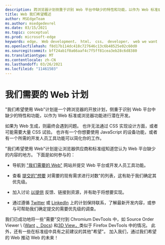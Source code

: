 ```yaml
---
description: 跨浏览器计划侧重于识别 Web 平台中缺少的特性和功能，以作为 Web 标准或浏览器功能进行潜在开发。
title: Web 我们希望概述
author: MSEdgeTeam
ms.author: msedgedevrel
ms.date: 03/15/2021
ms.topic: conceptual
ms.prod: microsoft-edge
keywords: edge， Web development， html， css， developer， web we want
ms.openlocfilehash: f8d17b114dc418c727646c13c6b48525e02c60d0
ms.sourcegitcommit: bff24ab1f0a66aaf4c7f5ff81cea3eb28c6d8380
ms.translationtype: MT
ms.contentlocale: zh-CN
ms.lasthandoff: 03/26/2021
ms.locfileid: "11461503"
---
```

# <a name="the-web-we-want-initiative"></a>我们需要的 Web 计划

"我们希望使用 Web"计划是一个跨浏览器的开放计划，侧重于识别 Web 平台中缺少的特性和功能，以作为 Web 标准或浏览器功能进行潜在开发。

如果为 Web 生成，则最终会遇到问题。 也许无法通过 CSS 实现设计方面，或者可能需要大量 CSS 试验。 也许有一个你想要使用 JavaScript 的设备功能，或者有一个所需的开发人员工具功能可以简化你的工作。

"我们希望使用 Web"计划是让浏览器供应商和标准组知道您认为 Web 平台缺少的内容的地方。 下面是如何参与的：

*   导航到 ["我们需要的 Web"][WebWeWant] 网站并提交 Web 平台或开发人员工具功能。

*   查看 [提交的"想要][WebWeWantWants] 对需要的现有需求进行对数"的列表，这有助于我们确定其优先级。

*   加入讨论 [以提供][GithubWebWeWantDiscussions] 反馈、链接到资源，并有助于将想要实现。

*   通过遵循 [Twitter][TwitterWebWeWant] 或 [LinkedIn][LinkedInWebWeWant] 上的计划保持联系，了解最新开发内容，或参与可帮助我们确定提交的需要优先级的调查。

我们已成功地将一些"需要"交付到 Chromium DevTools 中，如 Source Order Viewer \ ([Want][WebWeWantWants64] [、Docs][DevtoolsExperimentalFeaturesIndexSourceOrderViewer]\) 和[3D View，][Devtools3DViewIndex]类似于 Firefox DevTools 中的情况。 此外，还有一些在标准组中具有之前建议的其他"希望"。 加入我们，通过我们希望的 Web 推动 Web 的未来！

<!-- links -->  

[Devtools3DViewIndex]: ../devtools-guide-chromium/3d-view/index.md "3D 视图 | Microsoft Docs"

[DevtoolsExperimentalFeaturesIndexSourceOrderViewer]: ../devtools-guide-chromium/experimental-features/index.md#source-order-viewer "源订单查看器 - 实验功能|Microsoft Docs"

[WebWeWant]: https://webwewant.fyi "我们想要的网络"

[WebWeWantWants]: https://webwewant.fyi/wants "我们希望|我们需要的 Web"

[GithubWebWeWantDiscussions]: https://github.com/WebWeWant/webwewant.fyi/discussions "让我们讨论一下要创建的网站|GitHub"

[TwitterWebWeWant]: https://twitter.com/webwewantfyi "我们要创建的网站|Twitter"

[LinkedInWebWeWant]: https://www.linkedin.com/company/the-web-we-want "我们要创建的网站|LinkedIn"

[WebWeWantWants64]: https://webwewant.fyi/wants/64 "我需要重新排列的内容的源顺序查看器 - 我们希望|我们需要的 Web"
